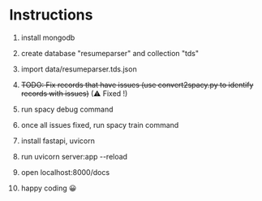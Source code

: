 # Instructions

1. install mongodb
2. create database "resumeparser" and collection "tds"
3. import data/resumeparser.tds.json
4. <s>TODO: Fix records that have issues (use convert2spacy.py to identify records with issues)</s> (⚠ Fixed !)
5. run spacy debug command
6. once all issues fixed, run spacy train command

7. install fastapi, uvicorn
8. run uvicorn server:app --reload
9. open localhost:8000/docs
10. happy coding 😀
